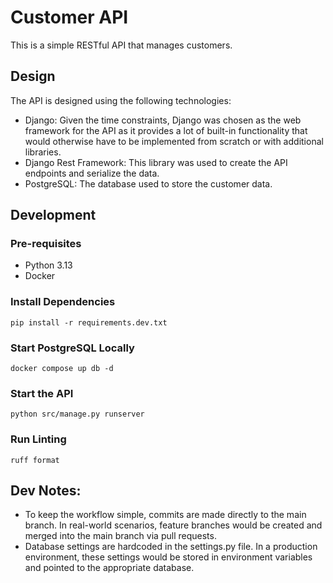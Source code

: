 # Customer API

This is a simple RESTful API that manages customers.

## Design

The API is designed using the following technologies:

- Django: Given the time constraints, Django was chosen as the web framework for the API as it provides a lot of built-in functionality that would otherwise have to be implemented from scratch or with additional libraries. 
- Django Rest Framework: This library was used to create the API endpoints and serialize the data.
- PostgreSQL: The database used to store the customer data.

## Development

### Pre-requisites

- Python 3.13
- Docker

### Install Dependencies
`pip install -r requirements.dev.txt`

### Start PostgreSQL Locally
`docker compose up db -d`

### Start the API
`python src/manage.py runserver`

### Run Linting
`ruff format`

## Dev Notes:

- To keep the workflow simple, commits are made directly to the main branch. In real-world scenarios, feature branches would be created and merged into the main branch via pull requests.
- Database settings are hardcoded in the settings.py file. In a production environment, these settings would be stored in environment variables and pointed to the appropriate database.